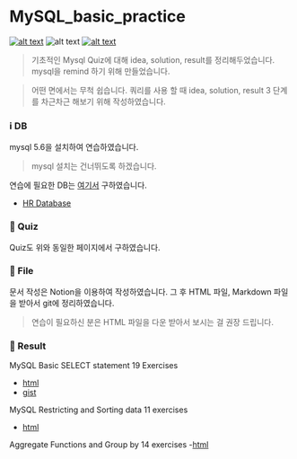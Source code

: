 # MySQL_basic_practice
[![alt text](https://img.shields.io/badge/mysql-5.6-green.svg)](https://dev.mysql.com/doc/relnotes/mysql/5.6/en/)
![alt text](https://img.shields.io/badge/result-idea%26query__solution-blue.svg)
[![alt text](https://img.shields.io/badge/data-web-red.svg)](https://www.w3resource.com/mysql-exercises/)

> 기초적인 Mysql Quiz에 대해 idea, solution, result를 정리해두었습니다. mysql을 remind 하기 위해 만들었습니다.

> 어떤 면에서는 무척 쉽습니다. 쿼리를 사용 할 때 idea, solution, result 3 단계를 차근차근 해보기 위해 작성하였습니다.


### :information_source: DB

mysql 5.6을 설치하여 연습하였습니다.
> mysql 설치는 건너뛰도록 하겠습니다.

연습에 필요한 DB는 [여기서](https://www.w3resource.com/mysql-exercises//) 구하였습니다.
- [HR Database](https://www.w3resource.com/mysql-exercises//db.sql)

### :bookmark: Quiz

Quiz도 위와 동일한 페이지에서 구하였습니다.

### 💾 File

문서 작성은 Notion을 이용하여 작성하였습니다. 그 후 HTML 파일, Markdown 파일을 받아서 git에 정리하였습니다.
> 연습이 필요하신 분은 HTML 파일을 다운 받아서 보시는 걸 권장 드립니다.

### :book: Result

MySQL Basic SELECT statement 19 Exercises
- [html](https://github.com/timetobye/MySQL_basic_practice/tree/master/MySQL%20Basic%20SELECT%20statement%2019%20Exercises)
- [gist](https://gist.github.com/timetobye/e7e8fe3b0b298cc82a8ec456c8b84dec)


MySQL Restricting and Sorting data 11 exercises
- [html](https://github.com/timetobye/MySQL_basic_practice/tree/master/MySQL%20Restricting%20and%20Sorting%20data%20%5B11%20exercises%5D)

Aggregate Functions and Group by 14 exercises
-[html](https://github.com/timetobye/MySQL_basic_practice/tree/master/Aggregate%20Functions%20and%20Group%20by%20%5B14%20exercises%5D)

